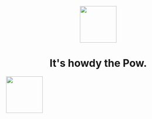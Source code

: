 <div id="header" align="center">
  <img src="https://pixelbank.neocities.org/cats/catonline.gif" width="100"/>
</div>

<h1 align="center">It's howdy the Pow.</h1>

<div id="header" align="left">
  <img src="https://pixelbank.neocities.org/buttons/1651a9a7.png" width="100"/>
</div>

